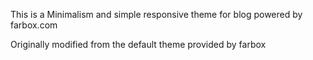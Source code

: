 This is a Minimalism and simple responsive theme for blog powered by farbox.com

Originally modified from the default theme provided by farbox
